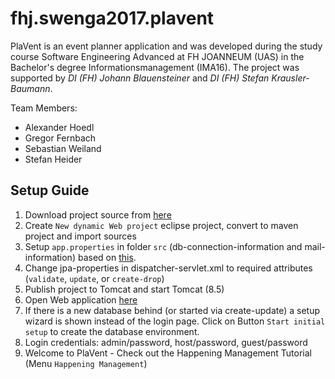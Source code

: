 # fhj.swenga2017.plavent
PlaVent is an event planner application and was developed during the study course Software Engineering Advanced at FH JOANNEUM (UAS)
in the Bachelor's degree Informationsmanagement (IMA16). The project was supported by *DI (FH) Johann Blauensteiner* and *DI (FH) Stefan Krausler-Baumann*.

Team Members:
- Alexander Hoedl
- Gregor Fernbach
- Sebastian Weiland
- Stefan Heider



## Setup Guide
1. Download project source from [here](https://github.com/sweiland/fhj.swenga2017.plavent/releases/tag/v1.0.4)
2. Create ``New dynamic Web project`` eclipse project, convert to maven project and import sources  
3. Setup ``app.properties`` in folder ``src`` (db-connection-information and mail-information) based on [this](https://gist.github.com/sweiland/d6fed135f0b072ac6afc12ec00cc81d0).
4. Change jpa-properties in dispatcher-servlet.xml to required attributes (``validate``, ``update``, or ``create-drop``)
5. Publish project to Tomcat and start Tomcat (8.5)
6. Open Web application [here](http://localhost:8080/fhj.swenga2017.plavent/)
7. If there is a new database behind (or started via create-update) a setup wizard is shown instead of the login page. Click on Button ``Start initial setup`` to create the database environment.
8. Login credentials: admin/password, host/password, guest/password
9. Welcome to PlaVent - Check out the Happening Management Tutorial (Menu ``Happening Management``)
